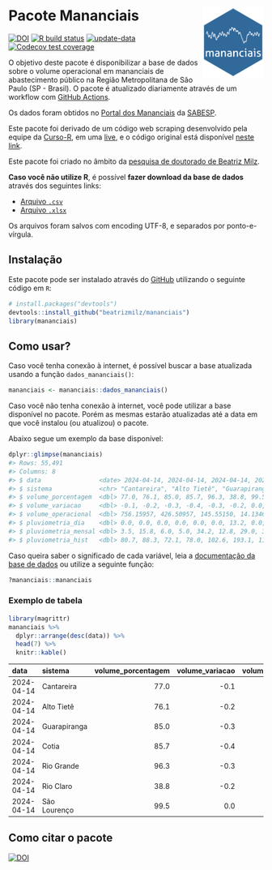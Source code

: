 
<!-- README.md is generated from README.Rmd. Please edit that file -->

# Pacote Mananciais <img src="man/figures/hexlogo.png" align="right" width = "120px"/>

<!-- badges: start -->

[![DOI](https://zenodo.org/badge/DOI/10.5281/zenodo.4733056.svg)](https://doi.org/10.5281/zenodo.4733056)
[![R build
status](https://github.com/beatrizmilz/mananciais/workflows/R-CMD-check/badge.svg)](https://github.com/beatrizmilz/mananciais/actions)
[![update-data](https://github.com/beatrizmilz/mananciais/actions/workflows/2-update_data.yaml/badge.svg)](https://github.com/beatrizmilz/mananciais/actions/workflows/2-update_data.yaml)
[![Codecov test
coverage](https://codecov.io/gh/beatrizmilz/mananciais/branch/master/graph/badge.svg)](https://codecov.io/gh/beatrizmilz/mananciais?branch=master)
<!-- badges: end -->

O objetivo deste pacote é disponibilizar a base de dados sobre o volume
operacional em mananciais de abastecimento público na Região
Metropolitana de São Paulo (SP - Brasil). O pacote é atualizado
diariamente através de um workflow com [GitHub
Actions](https://github.com/beatrizmilz/mananciais/actions).

Os dados foram obtidos no [Portal dos
Mananciais](http://mananciais.sabesp.com.br/Situacao) da
[SABESP](http://site.sabesp.com.br/site/Default.aspx).

Este pacote foi derivado de um código web scraping desenvolvido pela
equipe da [Curso-R](https://www.curso-r.com/), em uma
[live](https://youtu.be/jvZIxrMmOcQ), e o código original está
disponível [neste
link](https://github.com/curso-r/lives/blob/master/drafts/20200730_scraper_sabesp.R).

Este pacote foi criado no âmbito da [pesquisa de doutorado de Beatriz
Milz](https://beatrizmilz.github.io/tese/).

**Caso você não utilize R**, é possível **fazer download da base de
dados** através dos seguintes links:

- [Arquivo
  `.csv`](https://github.com/beatrizmilz/mananciais/raw/master/inst/extdata/mananciais.csv)
- [Arquivo
  `.xlsx`](https://github.com/beatrizmilz/mananciais/blob/master/inst/extdata/mananciais.xlsx?raw=true)

Os arquivos foram salvos com encoding UTF-8, e separados por
ponto-e-vírgula.

## Instalação

Este pacote pode ser instalado através do [GitHub](https://github.com/)
utilizando o seguinte código em `R`:

``` r
# install.packages("devtools")
devtools::install_github("beatrizmilz/mananciais")
library(mananciais)
```

## Como usar?

Caso você tenha conexão à internet, é possível buscar a base atualizada
usando a função `dados_mananciais()`:

``` r
mananciais <- mananciais::dados_mananciais() 
```

Caso você não tenha conexão à internet, você pode utilizar a base
disponível no pacote. Porém as mesmas estarão atualizadas até a data em
que você instalou (ou atualizou) o pacote.

Abaixo segue um exemplo da base disponível:

``` r
dplyr::glimpse(mananciais)
#> Rows: 55,491
#> Columns: 8
#> $ data                <date> 2024-04-14, 2024-04-14, 2024-04-14, 2024-04-14, 2…
#> $ sistema             <chr> "Cantareira", "Alto Tietê", "Guarapiranga", "Cotia…
#> $ volume_porcentagem  <dbl> 77.0, 76.1, 85.0, 85.7, 96.3, 38.8, 99.5, 77.1, 76…
#> $ volume_variacao     <dbl> -0.1, -0.2, -0.3, -0.4, -0.3, -0.2, 0.0, -0.1, -0.…
#> $ volume_operacional  <dbl> 756.15957, 426.50957, 145.55150, 14.13465, 107.995…
#> $ pluviometria_dia    <dbl> 0.0, 0.0, 0.0, 0.0, 0.0, 0.0, 13.2, 0.0, 0.0, 0.0,…
#> $ pluviometria_mensal <dbl> 3.5, 15.8, 6.0, 5.0, 34.2, 12.8, 29.0, 3.5, 15.8, …
#> $ pluviometria_hist   <dbl> 80.7, 88.3, 72.1, 78.0, 102.6, 193.1, 110.0, 80.7,…
```

Caso queira saber o significado de cada variável, leia a [documentação
da base de
dados](https://beatrizmilz.github.io/mananciais/reference/mananciais.html)
ou utilize a seguinte função:

``` r
?mananciais::mananciais
```

### Exemplo de tabela

``` r
library(magrittr)
mananciais %>% 
  dplyr::arrange(desc(data)) %>% 
  head(7) %>%
  knitr::kable()
```

| data       | sistema      | volume_porcentagem | volume_variacao | volume_operacional | pluviometria_dia | pluviometria_mensal | pluviometria_hist |
|:-----------|:-------------|-------------------:|----------------:|-------------------:|-----------------:|--------------------:|------------------:|
| 2024-04-14 | Cantareira   |               77.0 |            -0.1 |          756.15957 |              0.0 |                 3.5 |              80.7 |
| 2024-04-14 | Alto Tietê   |               76.1 |            -0.2 |          426.50957 |              0.0 |                15.8 |              88.3 |
| 2024-04-14 | Guarapiranga |               85.0 |            -0.3 |          145.55150 |              0.0 |                 6.0 |              72.1 |
| 2024-04-14 | Cotia        |               85.7 |            -0.4 |           14.13465 |              0.0 |                 5.0 |              78.0 |
| 2024-04-14 | Rio Grande   |               96.3 |            -0.3 |          107.99560 |              0.0 |                34.2 |             102.6 |
| 2024-04-14 | Rio Claro    |               38.8 |            -0.2 |            5.30598 |              0.0 |                12.8 |             193.1 |
| 2024-04-14 | São Lourenço |               99.5 |             0.0 |           88.36819 |             13.2 |                29.0 |             110.0 |

## Como citar o pacote

[![DOI](https://zenodo.org/badge/DOI/10.5281/zenodo.4733056.svg)](https://doi.org/10.5281/zenodo.4733056)
